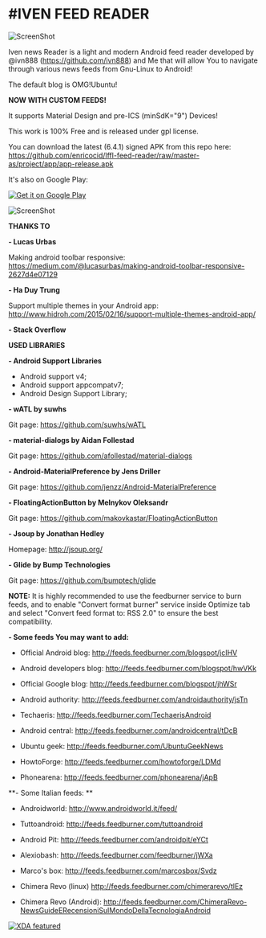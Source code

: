 #IVEN FEED READER
================


![ScreenShot](https://raw.githubusercontent.com/enricocid/lffl-feed-reader/master-as/art/header.png)

Iven news Reader is a light and modern Android feed reader developed by @ivn888 (https://github.com/ivn888) and Me that will allow You to navigate through various news feeds from Gnu-Linux to Android!

The default blog is OMG!Ubuntu!

**NOW WITH CUSTOM FEEDS!**

It supports Material Design and pre-ICS (minSdK="9") Devices!

This work is 100% Free and is released under gpl license.



You can download the latest (6.4.1) signed APK from this repo here: https://github.com/enricocid/lffl-feed-reader/raw/master-as/project/app/app-release.apk

It's also on Google Play:

<a href="https://play.google.com/store/apps/details?id=com.iven.lfflfeedreader">
  <img alt="Get it on Google Play"
       src="https://developer.android.com/images/brand/en_generic_rgb_wo_60.png" />
</a>





![ScreenShot](https://raw.githubusercontent.com/enricocid/lffl-feed-reader/master-as/art/showcase.png)






**THANKS TO**

**- Lucas Urbas**

Making android toolbar responsive: 
https://medium.com/@lucasurbas/making-android-toolbar-responsive-2627d4e07129

**- Ha Duy Trung**

Support multiple themes in your Android app:
http://www.hidroh.com/2015/02/16/support-multiple-themes-android-app/

**- Stack Overflow**

**USED LIBRARIES**


**- Android Support Libraries**
- Android support v4;
- Android support appcompatv7;
- Android Design Support Library;

**- wATL by suwhs**

Git page:
https://github.com/suwhs/wATL

**- material-dialogs by Aidan Follestad**

Git page:
https://github.com/afollestad/material-dialogs

**- Android-MaterialPreference by Jens Driller**

Git page:
https://github.com/jenzz/Android-MaterialPreference

**- FloatingActionButton by Melnykov Oleksandr**

Git page:
https://github.com/makovkastar/FloatingActionButton

**- Jsoup by Jonathan Hedley**

Homepage:
http://jsoup.org/

**- Glide by Bump Technologies**

Git page:
https://github.com/bumptech/glide


**NOTE:** It is highly recommended to use the feedburner service to burn feeds, and to enable "Convert format burner" service inside Optimize tab and select "Convert feed format to: RSS 2.0" to ensure the best compatibility.


**- Some feeds You may want to add:**

- Official Android blog:
http://feeds.feedburner.com/blogspot/jcIHV

- Android developers blog:
http://feeds.feedburner.com/blogspot/hwVKk

- Official Google blog:
http://feeds.feedburner.com/blogspot/jhWSr

- Android authority: http://feeds.feedburner.com/androidauthority/jsTn

- Techaeris:
http://feeds.feedburner.com/TechaerisAndroid

- Android central:
http://feeds.feedburner.com/androidcentral/tDcB

- Ubuntu geek:
http://feeds.feedburner.com/UbuntuGeekNews

- HowtoForge:
http://feeds.feedburner.com/howtoforge/LDMd

- Phonearena:
http://feeds.feedburner.com/phonearena/jApB


**- Some Italian feeds: **

- Androidworld:
http://www.androidworld.it/feed/

- Tuttoandroid:
http://feeds.feedburner.com/tuttoandroid

- Android Pit:
http://feeds.feedburner.com/androidpit/eYCt

- Alexiobash:
http://feeds.feedburner.com/feedburner/jWXa

- Marco's box:
http://feeds.feedburner.com/marcosbox/Svdz

- Chimera Revo (linux)
http://feeds.feedburner.com/chimerarevo/tlEz

- Chimera Revo (Android):
http://feeds.feedburner.com/ChimeraRevo-NewsGuideERecensioniSulMondoDellaTecnologiaAndroid


<a href="http://www.xda-developers.com/iven-news-reader-a-lightweight-feed-reader/">
  <img alt="XDA featured"
       src="http://i.imgur.com/3ClP3lZ.png" />
</a>
